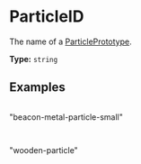 # ParticleID

The name of a [ParticlePrototype](prototype:ParticlePrototype).

**Type:** `string`

## Examples

```
```
"beacon-metal-particle-small"
```
```

```
```
"wooden-particle"
```
```

